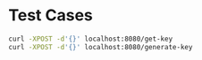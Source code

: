 # Test Cases

```sh
curl -XPOST -d'{}' localhost:8080/get-key
curl -XPOST -d'{}' localhost:8080/generate-key
```
